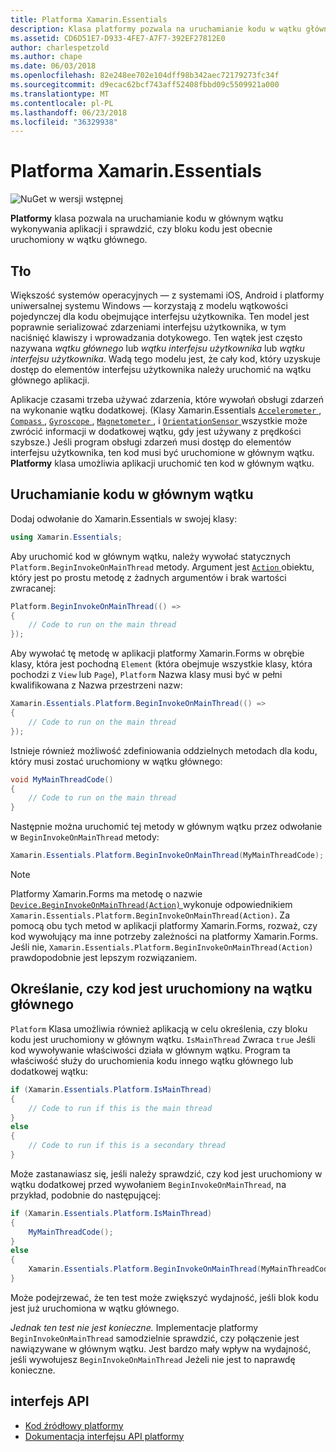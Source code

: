 ```yaml
---
title: Platforma Xamarin.Essentials
description: Klasa platformy pozwala na uruchamianie kodu w wątku głównego wykonywania aplikacji.
ms.assetid: CD6D51E7-D933-4FE7-A7F7-392EF27812E0
author: charlespetzold
ms.author: chape
ms.date: 06/03/2018
ms.openlocfilehash: 82e248ee702e104dff98b342aec72179273fc34f
ms.sourcegitcommit: d9ecac62bcf743aff52408fbbd09c5509921a000
ms.translationtype: MT
ms.contentlocale: pl-PL
ms.lasthandoff: 06/23/2018
ms.locfileid: "36329938"
---
```

# <a name="xamarinessentials-platform"></a>Platforma Xamarin.Essentials

![NuGet w wersji wstępnej](~/media/shared/pre-release.png)

**Platformy** klasa pozwala na uruchamianie kodu w głównym wątku wykonywania aplikacji i sprawdzić, czy bloku kodu jest obecnie uruchomiony w wątku głównego.

## <a name="background"></a>Tło

Większość systemów operacyjnych — z systemami iOS, Android i platformy uniwersalnej systemu Windows — korzystają z modelu wątkowości pojedynczej dla kodu obejmujące interfejsu użytkownika. Ten model jest poprawnie serializować zdarzeniami interfejsu użytkownika, w tym naciśnięć klawiszy i wprowadzania dotykowego. Ten wątek jest często nazywana _wątku głównego_ lub _wątku interfejsu użytkownika_ lub _wątku interfejsu użytkownika_. Wadą tego modelu jest, że cały kod, który uzyskuje dostęp do elementów interfejsu użytkownika należy uruchomić na wątku głównego aplikacji. 

Aplikacje czasami trzeba używać zdarzenia, które wywołań obsługi zdarzeń na wykonanie wątku dodatkowej. (Klasy Xamarin.Essentials [ `Accelerometer` ](accelerometer.md), [ `Compass` ](compass.md), [ `Gyroscope` ](gyroscope.md), [ `Magnetometer` ](magnetometer.md), i [ `OrientationSensor` ](orientation-sensor.md) wszystkie może zwrócić informacji w dodatkowej wątku, gdy jest używany z prędkości szybsze.) Jeśli program obsługi zdarzeń musi dostęp do elementów interfejsu użytkownika, ten kod musi być uruchomione w głównym wątku. **Platformy** klasa umożliwia aplikacji uruchomić ten kod w głównym wątku.

## <a name="running-code-on-the-main-thread"></a>Uruchamianie kodu w głównym wątku

Dodaj odwołanie do Xamarin.Essentials w swojej klasy:

```csharp
using Xamarin.Essentials;
```

Aby uruchomić kod w głównym wątku, należy wywołać statycznych `Platform.BeginInvokeOnMainThread` metody. Argument jest [ `Action` ](xref:System.Action) obiektu, który jest po prostu metodę z żadnych argumentów i brak wartości zwracanej:

```csharp
Platform.BeginInvokeOnMainThread(() =>
{
    // Code to run on the main thread
});
```

Aby wywołać tę metodę w aplikacji platformy Xamarin.Forms w obrębie klasy, która jest pochodną `Element` (która obejmuje wszystkie klasy, która pochodzi z `View` lub `Page`), `Platform` Nazwa klasy musi być w pełni kwalifikowana z Nazwa przestrzeni nazw:

```csharp
Xamarin.Essentials.Platform.BeginInvokeOnMainThread(() =>
{
    // Code to run on the main thread
});
```

Istnieje również możliwość zdefiniowania oddzielnych metodach dla kodu, który musi zostać uruchomiony w wątku głównego:

```csharp
void MyMainThreadCode()
{
    // Code to run on the main thread
}
```

Następnie można uruchomić tej metody w głównym wątku przez odwołanie w `BeginInvokeOnMainThread` metody:

```csharp
Xamarin.Essentials.Platform.BeginInvokeOnMainThread(MyMainThreadCode);
```

> [!NOTE]
> Platformy Xamarin.Forms ma metodę o nazwie [ `Device.BeginInvokeOnMainThread(Action)` ](https://docs.microsoft.com/dotnet/api/xamarin.forms.device.begininvokeonmainthread) wykonuje odpowiednikiem `Xamarin.Essentials.Platform.BeginInvokeOnMainThread(Action)`. Za pomocą obu tych metod w aplikacji platformy Xamarin.Forms, rozważ, czy kod wywołujący ma inne potrzeby zależności na platformy Xamarin.Forms. Jeśli nie, `Xamarin.Essentials.Platform.BeginInvokeOnMainThread(Action)` prawdopodobnie jest lepszym rozwiązaniem.

## <a name="determining-if-code-is-running-on-the-main-thread"></a>Określanie, czy kod jest uruchomiony na wątku głównego

`Platform` Klasa umożliwia również aplikacją w celu określenia, czy bloku kodu jest uruchomiony w głównym wątku. `IsMainThread` Zwraca `true` Jeśli kod wywoływanie właściwości działa w głównym wątku. Program ta właściwość służy do uruchomienia kodu innego wątku głównego lub dodatkowej wątku:

```csharp
if (Xamarin.Essentials.Platform.IsMainThread)
{
    // Code to run if this is the main thread
}
else
{
    // Code to run if this is a secondary thread
}
```

Może zastanawiasz się, jeśli należy sprawdzić, czy kod jest uruchomiony w wątku dodatkowej przed wywołaniem `BeginInvokeOnMainThread`, na przykład, podobnie do następującej:

```csharp
if (Xamarin.Essentials.Platform.IsMainThread)
{
    MyMainThreadCode();
}
else
{
    Xamarin.Essentials.Platform.BeginInvokeOnMainThread(MyMainThreadCode);
}
```

Może podejrzewać, że ten test może zwiększyć wydajność, jeśli blok kodu jest już uruchomiona w wątku głównego.

_Jednak ten test nie jest konieczne._ Implementacje platformy `BeginInvokeOnMainThread` samodzielnie sprawdzić, czy połączenie jest nawiązywane w głównym wątku. Jest bardzo mały wpływ na wydajność, jeśli wywołujesz `BeginInvokeOnMainThread` Jeżeli nie jest to naprawdę konieczne.

## <a name="api"></a>interfejs API

- [Kod źródłowy platformy](https://github.com/xamarin/Essentials/tree/master/Xamarin.Essentials/Platform)
- [Dokumentacja interfejsu API platformy](xref:Xamarin.Essentials.Platform)
